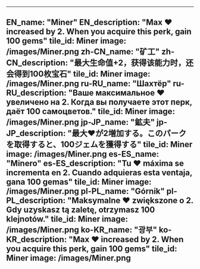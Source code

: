 ---

EN_name: "Miner"
EN_description: "Max ❤️ increased by 2. When you acquire this perk, gain 100 gems"
tile_id: Miner
image: /images/Miner.png
zh-CN_name: "矿工"
zh-CN_description: "最大生命值+2，获得该能力时，还会得到100枚宝石"
tile_id: Miner
image: /images/Miner.png
ru-RU_name: "Шахтёр"
ru-RU_description: "Ваше максимальное ❤️ увеличено на 2. Когда вы получаете этот перк, даёт 100 самоцветов."
tile_id: Miner
image: /images/Miner.png
jp-JP_name: "鉱夫"
jp-JP_description: "最大❤️が2増加する。このパークを取得すると、100ジェムを獲得する"
tile_id: Miner
image: /images/Miner.png
es-ES_name: "Minero"
es-ES_description: "Tu ❤️ máxima se incrementa en 2. Cuando adquieras esta ventaja, gana 100 gemas"
tile_id: Miner
image: /images/Miner.png
pl-PL_name: "Górnik"
pl-PL_description: "Maksymalne ❤️ zwiększone o 2. Gdy uzyskasz tą zaletę, otrzymasz 100 klejnotów."
tile_id: Miner
image: /images/Miner.png
ko-KR_name: "광부"
ko-KR_description: "Max ❤️ increased by 2. When you acquire this perk, gain 100 gems"
tile_id: Miner
image: /images/Miner.png
---